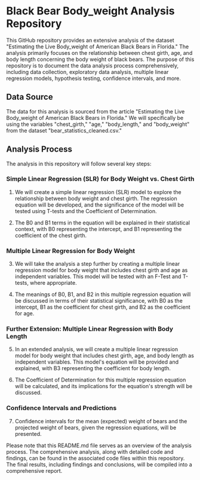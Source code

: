 # Black Bear Body_weight Analysis Repository
This GitHub repository provides an extensive analysis of the dataset "Estimating the Live Body_weight of American Black Bears in Florida." The analysis primarily focuses on the relationship between chest girth, age, and body length concerning the body weight of black bears. The purpose of this repository is to document the data analysis process comprehensively, including data collection, exploratory data analysis, multiple linear regression models, hypothesis testing, confidence intervals, and more.

## Data Source
The data for this analysis is sourced from the article "Estimating the Live Body_weight of American Black Bears in Florida." We will specifically be using the variables "chest_girth," "age," "body_length," and "body_weight" from the dataset "bear_statistics_cleaned.csv."

## Analysis Process
The analysis in this repository will follow several key steps:

### Simple Linear Regression (SLR) for Body Weight vs. Chest Girth
1. We will create a simple linear regression (SLR) model to explore the relationship between body weight and chest girth. The regression equation will be developed, and the significance of the model will be tested using T-tests and the Coefficient of Determination.

2. The B0 and B1 terms in the equation will be explained in their statistical context, with B0 representing the intercept, and B1 representing the coefficient of the chest girth.

### Multiple Linear Regression for Body Weight
3. We will take the analysis a step further by creating a multiple linear regression model for body weight that includes chest girth and age as independent variables. This model will be tested with an F-Test and T-tests, where appropriate.

4. The meanings of B0, B1, and B2 in this multiple regression equation will be discussed in terms of their statistical significance, with B0 as the intercept, B1 as the coefficient for chest girth, and B2 as the coefficient for age.

### Further Extension: Multiple Linear Regression with Body Length
5. In an extended analysis, we will create a multiple linear regression model for body weight that includes chest girth, age, and body length as independent variables. This model's equation will be provided and explained, with B3 representing the coefficient for body length.

6. The Coefficient of Determination for this multiple regression equation will be calculated, and its implications for the equation's strength will be discussed.

### Confidence Intervals and Predictions
7. Confidence intervals for the mean (expected) weight of bears and the projected weight of bears, given the regression equations, will be presented.

Please note that this README.md file serves as an overview of the analysis process. The comprehensive analysis, along with detailed code and findings, can be found in the associated code files within this repository. The final results, including findings and conclusions, will be compiled into a comprehensive report.
